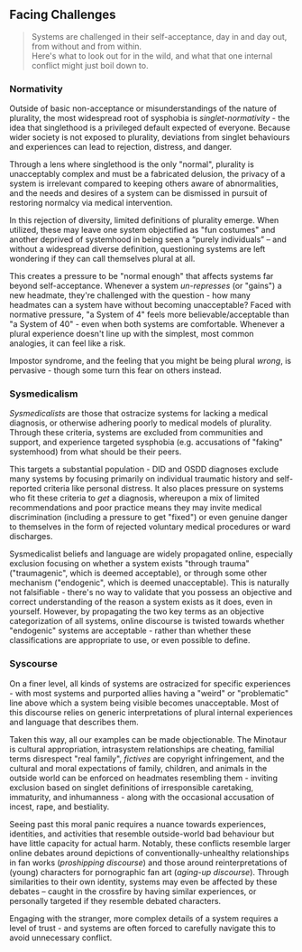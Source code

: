 ## Facing Challenges

> Systems are challenged in their self-acceptance, day in and day out, from without and from within.<br/>
> Here's what to look out for in the wild, and what that one internal conflict might just boil down to.

### Normativity

Outside of basic non-acceptance or misunderstandings of the nature of plurality, the most widespread root of sysphobia is _singlet-normativity_ - the idea that singlethood is a privileged default expected of everyone.
Because wider society is not exposed to plurality, deviations from singlet behaviours and experiences can lead to rejection, distress, and danger.

Through a lens where singlethood is the only "normal", plurality is unacceptably complex and must be a fabricated delusion, the privacy of a system is irrelevant compared to keeping others aware of abnormalities, and the needs and desires of a system can be dismissed in pursuit of restoring normalcy via medical intervention.

In this rejection of diversity, limited definitions of plurality emerge.
When utilized, these may leave one system objectified as "fun costumes" and another deprived of systemhood in being seen a “purely individuals” – and without a widespread diverse definition, questioning systems are left wondering if they can call themselves plural at all.

This creates a pressure to be "normal enough" that affects systems far beyond self-acceptance.
Whenever a system _un-represses_ (or "gains") a new headmate, they're challenged with the question - how many headmates can a system have without becoming unacceptable?
Faced with normative pressure, "a System of 4" feels more believable/acceptable than "a System of 40" - even when both systems are comfortable.
Whenever a plural experience doesn't line up with the simplest, most common analogies, it can feel like a risk.

Impostor syndrome, and the feeling that you might be being plural _wrong_, is pervasive -  though some turn this fear on others instead.

### Sysmedicalism

_Sysmedicalists_ are those that ostracize systems for lacking a medical diagnosis, or otherwise adhering poorly to medical models of plurality.
Through these criteria, systems are excluded from communities and support, and experience targeted sysphobia (e.g. accusations of "faking" systemhood) from what should be their peers.

This targets a substantial population - DID and OSDD diagnoses exclude many systems by focusing primarily on individual traumatic history and self-reported criteria like personal distress.
It also places pressure on systems who fit these criteria to _get_ a diagnosis, whereupon a mix of limited recommendations and poor practice means they may invite medical discrimination (including a pressure to get "fixed") or even genuine danger to themselves in the form of rejected voluntary medical procedures or ward discharges.

Sysmedicalist beliefs and language are widely propagated online, especially exclusion focusing on whether a system exists "through trauma" ("traumagenic", which is deemed acceptable), or through some other mechanism ("endogenic", which is deemed unacceptable).
This is naturally not falsifiable - there's no way to validate that you possess an objective and correct understanding of the reason a system exists as it does, even in yourself.
However, by propagating the two key terms as an objective categorization of all systems, online discourse is twisted towards whether "endogenic" systems are acceptable - rather than whether these classifications are appropriate to use, or even possible to define.

### Syscourse

On a finer level, all kinds of systems are ostracized for specific experiences - with most systems and purported allies having a "weird" or "problematic" line above which a system being visible becomes unacceptable.
Most of this discourse relies on generic interpretations of plural internal experiences and language that describes them.

Taken this way, all our examples can be made objectionable.
The Minotaur is cultural appropriation, intrasystem relationships are cheating, familial terms disrespect "real family", _fictives_ are copyright infringement, and the cultural and moral expectations of family, children, and animals in the outside world can be enforced on headmates resembling them - inviting exclusion based on singlet definitions of irresponsible caretaking, immaturity, and inhumanness - along with the occasional accusation of incest, rape, and bestiality.

Seeing past this moral panic requires a nuance towards experiences, identities, and activities that resemble outside-world bad behaviour but have little capacity for actual harm. Notably, these conflicts resemble larger online debates around depictions of conventionally-unhealthy relationships in fan works (_proshipping discourse_) and those around reinterpretations of (young) characters for pornographic fan art (_aging-up discourse_). Through similarities to their own identity, systems may even be affected by these debates – caught in the crossfire by having similar experiences, or personally targeted if they resemble debated characters.

Engaging with the stranger, more complex details of a system requires a level of trust - and systems are often forced to carefully navigate this to avoid unnecessary conflict.